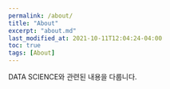 ```yaml
---
permalink: /about/
title: "About"
excerpt: "about.md"
last_modified_at: 2021-10-11T12:04:24-04:00
toc: true
tags: [About]
---
```

DATA SCIENCE와 관련된 내용을 다룹니다.
